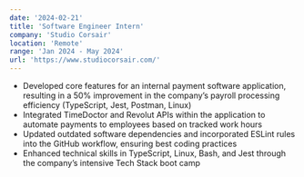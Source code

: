 ```yaml
---
date: '2024-02-21'
title: 'Software Engineer Intern'
company: 'Studio Corsair'
location: 'Remote'
range: 'Jan 2024 - May 2024'
url: 'https://www.studiocorsair.com/'
---
```


- Developed core features for an internal payment software application, resulting in a 50% improvement in the company’s payroll processing efficiency (TypeScript, Jest, Postman, Linux)
- Integrated TimeDoctor and Revolut APIs within the application to automate payments to employees based on tracked work hours
- Updated outdated software dependencies and incorporated ESLint rules into the GitHub workflow, ensuring best coding practices
- Enhanced technical skills in TypeScript, Linux, Bash, and Jest through the company’s intensive Tech Stack boot camp

